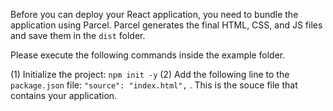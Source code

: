 Before you can deploy your React application, you need to bundle the application using Parcel. 
Parcel generates the final HTML, CSS, and JS files and save them in the `dist` folder.

Please execute the following commands inside the example folder.
 
(1) Initialize the project: `npm init -y`
(2) Add the following line to the `package.json` file: `"source": "index.html",` . This is the souce file that contains your application.